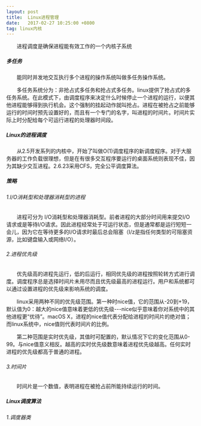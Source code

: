 ```yaml
---
layout: post
title:  Linux进程管理
date:   2017-02-27 10:25:00 +0800
tag: linux内核
---
```

&emsp;&emsp;进程调度是确保进程能有效工作的一个内核子系统


##### 多任务

&emsp;&emsp;能同时并发地交互执行多个进程的操作系统叫做多任务操作系统。

&emsp;&emsp;多任务系统分为：非抢占式多任务和抢占式多任务。linux提供了抢占式的多任务系统。在此模式下，由调度程序来决定什么时候停止一个进程的运行，以便其他进程能够得到执行机会。这个强制的挂起动作就叫抢占。进程在被抢占之前能够运行的时间时预先设置好的，而且有一个专门的名字，叫进程的时间片。时间片实际上时分配给每个可运行进程的处理器时间段。

##### Linux的进程调度

&emsp;&emsp;从2.5开发系列的内核中，开始了叫做O(1)调度程序的新调度程序。对于大服务器的工作负载很理想，但是在有很多交互程序要运行的桌面系统则表现不佳，因为其缺少交互进程。2.6.23采用CFS，完全公平调度算法。

##### 策略
###### 1.I/O消耗型和处理器消耗型的进程
&emsp;&emsp;进程可分为 I/O消耗型和处理器消耗型。前者进程的大部分时间用来提交I/O请求或是等待I/O请求。因此进程经常处于可运行状态，但是通常都是运行短短一会儿，因为它在等待更多的I/O请求时最后总会阻塞（I/z是指任何类型的可阻塞资源，比如键盘输入或网络I/O）。

###### 2.进程优先级
&emsp;&emsp;优先级高的进程先运行，低的后运行，相同优先级的进程按照轮转方式进行调度。调度程序总是选择时间片未用尽而且优先级最高的进程运行。用户和系统都可以通过设置进程的优先级来影响系统的调度。

&emsp;&emsp;linux采用两种不同的优先级范围。第一种时nice值，它的范围从-20到+19，默认值为0：越大的nice值意味着更低的优先级---nice似乎意味着你对系统中的其他进程更“优待”。macOS X，进程的nice值代表分配给进程的时间片的绝对值；而linux系统中，nice值则代表时间片的比例。

&emsp;&emsp;第二种范围是实时优先级，其值时可配置的，默认情况下它的变化范围从0-99。与nice值意义相反。越高的实时优先级数意味着进程优先级越高。任何实时进程的优先级都高于普通的进程。

###### 3.时间片

&emsp;&emsp;时间片是一个数值，表明进程在被抢占前所能持续运行的时间。

##### Linux调度算法

###### 1.调度器类























